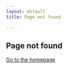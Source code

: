 ```yaml
---
layout: default
title: Page not found

---
```

## Page not found

[Go to the homepage](/ "Back to homepage")